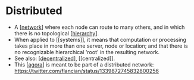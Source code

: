 # Distributed

- A [[network]] where each node can route to many others, and in which there is no topological [[hierarchy]].
- When applied to [[systems]], it means that computation or processing takes place in more than one server, node or location; and that there is no recognizable hierarchical 'root' in the resulting network.
- See also: [[decentralized]], [[centralized]].
- This [[agora]] is meant to be part of a distributed network: https://twitter.com/flancian/status/1339872745832800256

[//begin]: # "Autogenerated link references for markdown compatibility"
[network]: network "Network"
[hierarchy]: hierarchy "Hierarchy"
[decentralized]: decentralized "Decentralized"
[agora]: agora "Agora"
[//end]: # "Autogenerated link references"